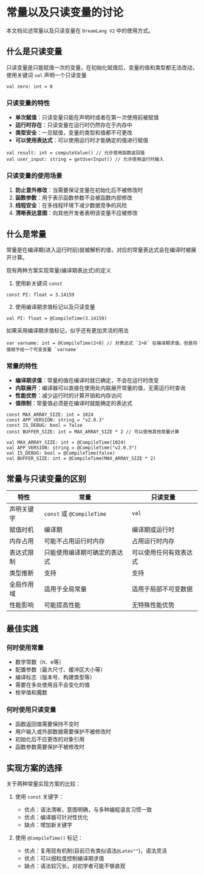 # 常量以及只读变量的讨论

本文档论述常量以及只读变量在 `DreamLang V2` 中的使用方式。

## 什么是只读变量

只读变量是只能赋值一次的变量，在初始化赋值后，变量的值和类型都无法改动，使用关键词 `val` 声明一个只读变量

```text
val zero: int = 0
```

### 只读变量的特性

- **单次赋值**：只读变量只能在声明时或者在第一次使用前被赋值
- **运行时存在**：只读变量在运行时仍然存在于内存中
- **类型安全**：一旦赋值，变量的类型和值都不可更改
- **可以使用表达式**：可以使用运行时才能确定的值进行赋值

```text
val result: int = computeValue() // 允许使用函数返回值
val user_input: string = getUserInput() // 允许使用运行时输入
```

### 只读变量的使用场景

1. **防止意外修改**：当需要保证变量在初始化后不被修改时
2. **函数参数**：用于表示函数参数不会被函数内部修改
3. **线程安全**：在多线程环境下减少数据竞争的风险
4. **清晰表达意图**：向其他开发者表明该变量不应被修改

## 什么是常量

常量是在编译期(进入运行时前)就被解析的值，对应的常量表达式会在编译时被展开计算。

现有两种方案实现常量(编译期表达式)的定义

1. 使用新关键词 `const`

```text
const PI: float = 3.14159
```

2. 使用编译期求值标记以及只读变量

```text
val PI: float = @CompileTime(3.14159)
```

如果采用编译期求值标记，似乎还有更加灵活的用法

```text
var varname: int = @CompileTime(2+8) // 对表达式 `2+8` 在编译期求值，但是将值赋予给一个可变变量 `varname`
```

### 常量的特性

- **编译期求值**：常量的值在编译时就已确定，不会在运行时改变
- **内联展开**：编译器可以直接在使用处内联展开常量的值，无需运行时查询
- **性能优势**：减少运行时的计算开销和内存访问
- **值限制**：常量值必须是在编译时就能确定的表达式

```text
const MAX_ARRAY_SIZE: int = 1024
const APP_VERSION: string = "v2.0.3"
const IS_DEBUG: bool = false
const BUFFER_SIZE: int = MAX_ARRAY_SIZE * 2 // 可以使用其他常量计算

val MAX_ARRAY_SIZE: int = @CompileTime(1024)
val APP_VERSION: string = @CompileTime("v2.0.3")
val IS_DEBUG: bool = @CompileTime(false)
val BUFFER_SIZE: int = @CompileTime(MAX_ARRAY_SIZE * 2)
```

## 常量与只读变量的区别

| 特性 | 常量 | 只读变量 |
|------|------|----------|
| 声明关键字 | `const` 或 `@CompileTime` | `val` |
| 赋值时机 | 编译期 | 编译期或运行时 |
| 内存占用 | 可能不占用运行时内存 | 占用运行时内存 |
| 表达式限制 | 只能使用编译期可确定的表达式 | 可以使用任何有效表达式 |
| 类型推断 | 支持 | 支持 |
| 全局作用域 | 适用于全局常量 | 适用于局部不可变数据 |
| 性能影响 | 可能提高性能 | 无特殊性能优势 |

## 最佳实践

### 何时使用常量

- 数学常数（π、e等）
- 配置参数（最大尺寸、缓冲区大小等）
- 编译标志（版本号、构建类型等）
- 需要在多处使用且不会变化的值
- 枚举值和魔数

### 何时使用只读变量

- 函数返回值需要保持不变时
- 用户输入或外部数据需要保护不被修改时
- 初始化后不应更改的对象引用
- 函数参数需要保护不被修改时

## 实现方案的选择

关于两种常量实现方案的比较：

1. 使用 `const` 关键字：
   - 优点：语法清晰，意图明确，与多种编程语言习惯一致
   - 优点：编译器可针对性优化
   - 缺点：增加新关键字

2. 使用 `@CompileTime()` 标记：
   - 优点：复用现有机制(目前已有类似语法`@Latex""`)，语法灵活
   - 优点：可以细粒度控制编译期求值
   - 缺点：语法较冗长，对初学者可能不够直观

